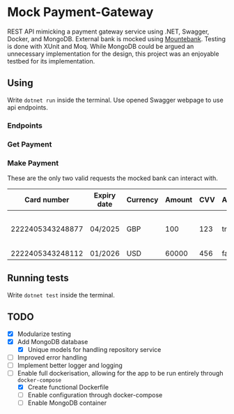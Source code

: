 # Mock Payment-Gateway

REST API mimicking a payment gateway service using .NET, Swagger, Docker, and MongoDB. External bank is mocked using [Mountebank]("http://www.mbtest.org/docs/gettingStarted"). Testing is done with XUnit and Moq.
While MongoDB could be argued an unnecessary implementation for the design, this project was an enjoyable testbed for its implementation.

## Using
Write `dotnet run` inside the terminal. Use opened Swagger webpage to use api endpoints.

### Endpoints

### Get Payment

### Make Payment
These are the only two valid requests the mocked bank can interact with.

| Card number      | Expiry date | Currency | Amount | CVV | Authorized  | Authorization code                   |
|------------------|-------------|----------|--------|-----|-------------|--------------------------------------|
| 2222405343248877 | 04/2025     | GBP      | 100    | 123 | true        | 0bb07405-6d44-4b50-a14f-7ae0beff13ad |
| 2222405343248112 | 01/2026     | USD      | 60000  | 456 | false       | < empty >                            |


## Running tests
Write `dotnet test` inside the terminal.

## TODO
- [x] Modularize testing
- [x] Add MongoDB database
    - [x] Unique models for handling repository service
- [ ] Improved error handling
- [ ] Implement better logger and logging
- [ ] Enable full dockerisation, allowing for the app to be run entirely through `docker-compose`
    - [x] Create functional Dockerfile
    - [ ] Enable configuration through docker-compose
    - [ ] Enable MongoDB container